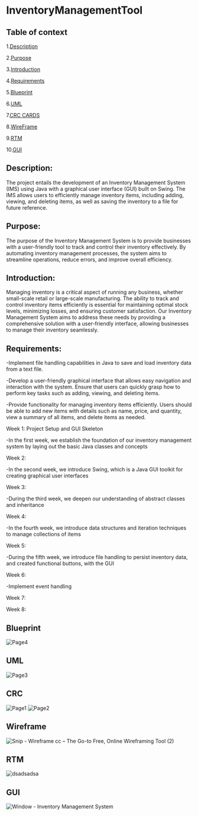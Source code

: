 # InventoryManagementTool

## Table of context

1.[Description](https://github.com/Brrianlle/InventoryManagement/edit/main/README.md#description)

2.[Purpose](https://github.com/Brrianlle/InventoryManagement/edit/main/README.md#purpose)

3.[Introduction](https://github.com/Brrianlle/InventoryManagement/edit/main/README.md#introduction)

4.[Requirements](https://github.com/Brrianlle/InventoryManagement/edit/main/README.md#requirements)

5.[Blueprint](https://github.com/Brrianlle/InventoryManagement/edit/main/README.md#blueprint)

6.[UML](https://github.com/Brrianlle/InventoryManagement/edit/main/README.md#uml)

7.[CRC CARDS](https://github.com/Brrianlle/InventoryManagement/edit/main/README.md#crc)

8.[WireFrame](https://github.com/Brrianlle/InventoryManagement/edit/main/README.md#wireframe)

9.[RTM](https://github.com/Brrianlle/InventoryManagement/edit/main/README.md#wireframe)

10.[GUI](https://github.com/Brrianlle/InventoryManagement/edit/main/README.md#wireframe)


## Description:

The project entails the development of an Inventory Management System (IMS) using Java with a graphical user interface (GUI) built on Swing. The IMS allows users to efficiently manage inventory items, including adding, viewing, and deleting items, as well as saving the inventory to a file for future reference.

## Purpose:

The purpose of the Inventory Management System is to provide businesses with a user-friendly tool to track and control their inventory effectively. By automating inventory management processes, the system aims to streamline operations, reduce errors, and improve overall efficiency.

## Introduction:

Managing inventory is a critical aspect of running any business, whether small-scale retail or large-scale manufacturing. The ability to track and control inventory items efficiently is essential for maintaining optimal stock levels, minimizing losses, and ensuring customer satisfaction. Our Inventory Management System aims to address these needs by providing a comprehensive solution with a user-friendly interface, allowing businesses to manage their inventory seamlessly.

## Requirements:

-Implement file handling capabilities in Java to save and load inventory data from a text file.

-Develop a user-friendly graphical interface that allows easy navigation and interaction with the system. Ensure that users can quickly grasp how to perform key tasks such as adding, viewing, and deleting items.

-Provide functionality for managing inventory items efficiently. Users should be able to add new items with details such as name, price, and quantity, view a summary of all items, and delete items as needed.

Week 1: Project Setup and GUI Skeleton

-In the first week, we establish the foundation of our inventory management system by laying out the basic Java classes and concepts

Week 2:

-In the second week, we introduce Swing, which is a Java GUI toolkit for creating graphical user interfaces

Week 3:

-During the third week, we deepen our understanding of abstract classes and inheritance

Week 4:

-In the fourth week, we introduce data structures and iteration techniques to manage collections of items

Week 5:

-During the fifth week, we introduce file handling to persist inventory data, and created functional buttons, with the GUI

Week 6:

-Implement event handling

Week 7:

Week 8:

## Blueprint
![Page4](https://github.com/Brrianlle/8-Week-191/assets/164386551/50ad4c4e-6266-4c11-a832-5f57512f52f4)

## UML
![Page3](https://github.com/Brrianlle/8-Week-191/assets/164386551/997f86e6-c9a0-4221-b654-fdb95971a3a3)

## CRC
![Page1](https://github.com/Brrianlle/8-Week-191/assets/164386551/796ed428-529a-42dd-b1d2-4e92eaa9b71b)
![Page2](https://github.com/Brrianlle/8-Week-191/assets/164386551/90be685e-2041-441b-aac7-b5e4c2430f13)

## Wireframe
![Snip - Wireframe cc – The Go-to Free, Online Wireframing Tool (2)](https://github.com/Brrianlle/InventoryManagement/assets/164386551/48e9b2bc-985f-489e-bb93-07a4b4395c94)

## RTM
![dsadsadsa](https://github.com/Brrianlle/InventoryManagement/assets/164386551/2b1b9558-9352-474f-852d-41abd55cafe8)

## GUI
![Window - Inventory Management System](https://github.com/Brrianlle/InventoryManagement/assets/164386551/5dd548b8-b6b4-402b-a404-8fedb35fc704)
